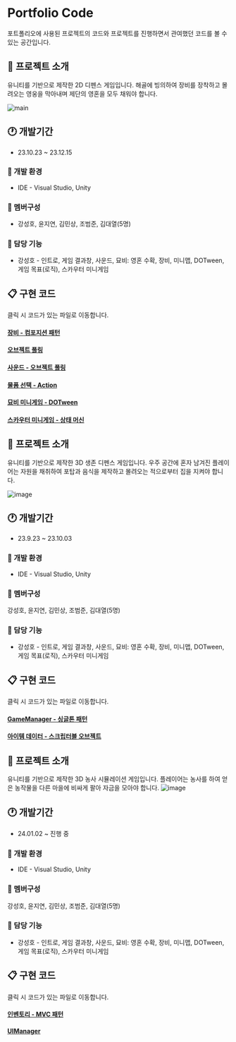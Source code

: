 # Portfolio Code
포트폴리오에 사용된 프로젝트의 코드와 프로젝트를 진행하면서 관여했던 코드를 볼 수 있는 공간입니다.



 ## :pushpin: 프로젝트 소개
유니티를 기반으로 제작한 2D 디펜스 게임입니다. 
해골에 빙의하여 장비를 장착하고 몰려오는 영웅을 막아내며 제단의 영혼을 모두 채워야 합니다.

![main](https://github.com/tjdgh7419/Algorithm/assets/70570791/c192bcea-133f-4810-a09e-31db89aeeecc)


## :clock1: 개발기간
- 23.10.23 ~ 23.12.15

### :hammer: 개발 환경 
- IDE - Visual Studio, Unity

### :raising_hand: 멤버구성
- 강성호, 윤지연, 김민상, 조범준, 김대열(5명)

### :wrench: 담당 기능
- 강성호 - 인트로, 게임 결과창, 사운드, 묘비: 영혼 수확, 장비, 미니맵, DOTween, 게임 목표(로직), 스카우터 미니게임


## :clipboard: 구현 코드
클릭 시 코드가 있는 파일로 이동합니다.
####  [장비 - 컴포지션 패턴](https://github.com/tjdgh7419/Portfolio_Code/tree/main/GhostOnly/Equipment)

#### [오브젝트 풀링](https://github.com/tjdgh7419/Portfolio_Code/tree/main/GhostOnly/ObjectPoolling)

#### [사운드 - 오브젝트 풀링](https://github.com/tjdgh7419/Portfolio_Code/tree/main/GhostOnly/Sound)

#### [물품 선택 - Action](https://github.com/tjdgh7419/Portfolio_Code/tree/main/GhostOnly/SelectItem)

#### [묘비 미니게임 - DOTween](https://github.com/tjdgh7419/Portfolio_Code/tree/main/GhostOnly/StartCatch(GraveStone))

#### [스카우터 미니게임 - 상태 머신](https://github.com/tjdgh7419/Portfolio_Code/tree/main/GhostOnly/ScouterStateMachine)


## :pushpin: 프로젝트 소개
유니티를 기반으로 제작한 3D 생존 디펜스 게임입니다. 우주 공간에 혼자 남겨진 플레이어는 자원을 채취하여 포탑과 음식을 제작하고 몰려오는 적으로부터 집을 지켜야 합니다.

![image](https://github.com/tjdgh7419/Algorithm/assets/70570791/fee0be24-5547-48f6-902e-b00239ad047b)

## :clock1: 개발기간
- 23.9.23 ~ 23.10.03

### :hammer: 개발 환경 
- IDE - Visual Studio, Unity

### :raising_hand: 멤버구성
강성호, 윤지연, 김민상, 조범준, 김대열(5명)

### :wrench: 담당 기능
- 강성호 - 인트로, 게임 결과창, 사운드, 묘비: 영혼 수확, 장비, 미니맵, DOTween, 게임 목표(로직), 스카우터 미니게임

## :clipboard: 구현 코드
클릭 시 코드가 있는 파일로 이동합니다.

#### [GameManager - 싱글톤 패턴](https://github.com/tjdgh7419/Portfolio_Code/tree/main/SafeHome/Managers/GameManager)

#### [아이템 데이터 - 스크립터블 오브젝트](https://github.com/tjdgh7419/Portfolio_Code/tree/main/SafeHome/ItemData)


 ## :pushpin: 프로젝트 소개
유니티를 기반으로 제작한 3D 농사 시뮬레이션 게임입니다. 플레이어는 농사를 하여 얻은 농작물을 다른 마을에 비싸게 팔아 자금을 모아야 합니다. 
![image](https://github.com/tjdgh7419/Algorithm/assets/70570791/a96bde3a-1daa-4e48-8029-35baec37182c)


## :clock1: 개발기간
- 24.01.02 ~ 진행 중 

### :hammer: 개발 환경 
- IDE - Visual Studio, Unity

### :raising_hand: 멤버구성
강성호, 윤지연, 김민상, 조범준, 김대열(5명)

### :wrench: 담당 기능
- 강성호 - 인트로, 게임 결과창, 사운드, 묘비: 영혼 수확, 장비, 미니맵, DOTween, 게임 목표(로직), 스카우터 미니게임

## :clipboard: 구현 코드
클릭 시 코드가 있는 파일로 이동합니다.

#### [인벤토리 - MVC 패턴](https://github.com/tjdgh7419/Portfolio_Code/tree/main/ProjectN/Inventory)

#### [UIManager](https://github.com/tjdgh7419/Portfolio_Code/tree/main/ProjectN/UIManager)
